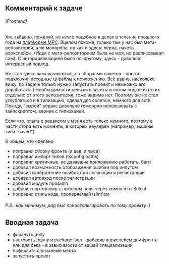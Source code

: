## Комментарий к задаче
###### (Frontend)
Хм, забавно, пожалуй, но нечто подобное я делал в течение прошлого года на [платформе МРС](https://mrspro.ru/solutions/construction_management/).
Вцелом похоже, только там у нас был мета-репозиторий, а не монорепа, но как и здесь: лерна, пакеты, воркспейсы.
(Идея с мета-репозиторием была не моя, но реализовывал сам).
С интерциализацией было по-другому, здесь - довольно интересный подход.

Не стал здесь заморачиваться, со сборками пакетов - просто подключил исходные ts файлы к приложению.
Всё равно, насколько вижу, по задаче только нужно запустить проект и немножко его доработать :)
Необходимости релизить пакеты и потом подключать их отдельно от этого репозитория, тоже видимо нет.
Поэтому же не стал углубляться и в типизацию, сделал для common, немного для auth. 
Походу, "сырой" редакс довольно геморрно использовать с тайпскриптом, вернее с типизацией.

Если что, опыта с редаксом у меня есть только немного, поэтому в части стора есть моменты, в которых неуверен (например, экшины типа "saved").

В общем, что сделано:
- поправил сборку фронта (и дев, и прод)
- поправил импорт типов (tsconfig paths)
- поправил критичные, не дававшие приложению работать, баги
- добавил возможность отображения ошибки под инпутом
- добавил отображение ошибок при логинации и регистрации
- добавил автовход после регистрации
- добавил модуль профиля
- добавил сортировку с выбором поля через компонент Select
- поправил стиль кода, проверяемый tslint'ом

###### P.S.: как минимум, рад был понастальгировать по тому проекту :)


## Вводная задача
- форкнуть репу
- настроить лерну и package.json - добавив воркспейсы для фронта или для бэка - в зависимости от вашей специализации
- пофиксить сломанные места
- запустить проект
